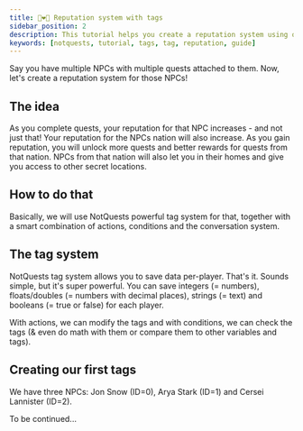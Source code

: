 ```yaml
---
title: 👩‍❤️‍👨 Reputation system with tags
sidebar_position: 2
description: This tutorial helps you create a reputation system using our powerful tag system.
keywords: [notquests, tutorial, tags, tag, reputation, guide]
---
```


Say you have multiple NPCs with multiple quests attached to them. Now, let's create a reputation system for those NPCs!

## The idea

As you complete quests, your reputation for that NPC increases - and not just that! Your reputation for the NPCs nation will also increase. As you gain reputation, you will unlock more quests and better rewards for quests from that nation. NPCs from that nation will also let you in their homes and give you access to other secret locations.

## How to do that

Basically, we will use NotQuests powerful tag system for that, together with a smart combination of actions, conditions and the conversation system.

## The tag system 

NotQuests tag system allows you to save data per-player. That's it. Sounds simple, but it's super powerful. You can save integers (= numbers), floats/doubles (= numbers with decimal places), strings (= text) and booleans (= true or false) for each player.

With actions, we can modify the tags and with conditions, we can check the tags (& even do math with them or compare them to other variables and tags).

## Creating our first tags

We have three NPCs: Jon Snow (ID=0), Arya Stark (ID=1) and Cersei Lannister (ID=2).

To be continued...

